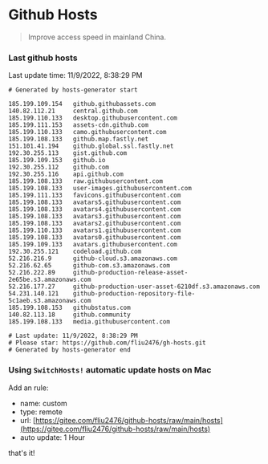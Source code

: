 # Github Hosts

> Improve access speed in mainland China.

### Last github hosts

Last update time: 11/9/2022, 8:38:29 PM

```base
# Generated by hosts-generator start 

185.199.109.154   github.githubassets.com
140.82.112.21     central.github.com
185.199.110.133   desktop.githubusercontent.com
185.199.111.153   assets-cdn.github.com
185.199.110.133   camo.githubusercontent.com
185.199.108.133   github.map.fastly.net
151.101.41.194    github.global.ssl.fastly.net
192.30.255.113    gist.github.com
185.199.109.153   github.io
192.30.255.112    github.com
192.30.255.116    api.github.com
185.199.108.133   raw.githubusercontent.com
185.199.108.133   user-images.githubusercontent.com
185.199.111.133   favicons.githubusercontent.com
185.199.108.133   avatars5.githubusercontent.com
185.199.108.133   avatars4.githubusercontent.com
185.199.108.133   avatars3.githubusercontent.com
185.199.108.133   avatars2.githubusercontent.com
185.199.110.133   avatars1.githubusercontent.com
185.199.108.133   avatars0.githubusercontent.com
185.199.109.133   avatars.githubusercontent.com
192.30.255.121    codeload.github.com
52.216.216.9      github-cloud.s3.amazonaws.com
52.216.62.65      github-com.s3.amazonaws.com
52.216.222.89     github-production-release-asset-2e65be.s3.amazonaws.com
52.216.177.27     github-production-user-asset-6210df.s3.amazonaws.com
54.231.140.121    github-production-repository-file-5c1aeb.s3.amazonaws.com
185.199.108.153   githubstatus.com
140.82.113.18     github.community
185.199.108.133   media.githubusercontent.com

# Last update: 11/9/2022, 8:38:29 PM
# Please star: https://github.com/fliu2476/gh-hosts.git
# Generated by hosts-generator end
```

### Using `SwitchHosts!` automatic update hosts on Mac
Add an rule:
- name: custom
- type: remote
- url: [https://gitee.com/fliu2476/github-hosts/raw/main/hosts](https://gitee.com/fliu2476/github-hosts/raw/main/hosts)
- auto update: 1 Hour

that's it!

